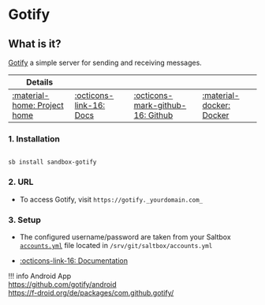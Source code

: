 # Gotify

## What is it?

[Gotify](https://gotify.net/) a simple server for sending and receiving messages.

| Details     |             |             |             |
|-------------|-------------|-------------|-------------|
| [:material-home: Project home ](https://gotify.net/) | [:octicons-link-16: Docs](https://gotify.github.io/api-docs/) | [:octicons-mark-github-16: Github](https://github.com/gotify/server) | [:material-docker: Docker ](https://hub.docker.com/r/gotify/server)|

### 1. Installation

``` shell

sb install sandbox-gotify

```

### 2. URL

- To access Gotify, visit `https://gotify._yourdomain.com_`

### 3. Setup

- The configured username/password are taken from your Saltbox [`accounts.yml`](/saltbox/install/install/#configuration) file located in `/srv/git/saltbox/accounts.yml`

- [:octicons-link-16: Documentation](https://gotify.github.io/api-docs/)

!!! info
    Android App <br />
    https://github.com/gotify/android <br />
    https://f-droid.org/de/packages/com.github.gotify/ <br />
